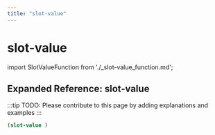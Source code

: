 ```yaml
---
title: "slot-value"
---
```


# slot-value

import SlotValueFunction from './_slot-value_function.md';

<SlotValueFunction />

## Expanded Reference: slot-value

:::tip
TODO: Please contribute to this page by adding explanations and examples
:::

```lisp
(slot-value )
```
